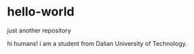 # hello-world
just another repository

hi humans!
i am a student from Dalian University of Technology.
